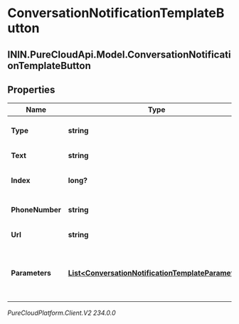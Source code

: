 # ConversationNotificationTemplateButton

## ININ.PureCloudApi.Model.ConversationNotificationTemplateButton

## Properties

|Name | Type | Description | Notes|
|------------ | ------------- | ------------- | -------------|
| **Type** | **string** | Specifies the type of the button. | |
| **Text** | **string** | Button text message. | [optional] |
| **Index** | **long?** | index of the button in the list. | |
| **PhoneNumber** | **string** | Button phone number. | [optional] |
| **Url** | **string** | Button URL link. | [optional] |
| **Parameters** | [**List&lt;ConversationNotificationTemplateParameter&gt;**](ConversationNotificationTemplateParameter) | Template parameters for placeholders in the button. | [optional] |



_PureCloudPlatform.Client.V2 234.0.0_
